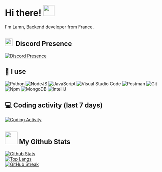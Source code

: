 # Hi there! <img src="https://media.giphy.com/media/hvRJCLFzcasrR4ia7z/giphy.gif" width="35px" height="35px">
<p>I'm Lamn, Backend developer from France.</p>

## <img src="https://i.ibb.co/WGQ8GKb/discord-mark-blue.png" width="24" style="margin-right:4.5px"> Discord Presence

[![Discord Presence](https://lanyard.cnrad.dev/api/780927632224288789?theme=dark&bg=161b22&animated=false&hideDiscrim=true&borderRadius=4.5px&idleMessage=Doing%20something%20else%20%F0%9F%91%80)](https://lamndev.com)

## 🔧 I use

<p>
  <img alt="Python" src="https://img.shields.io/badge/Python-14354C?style=for-the-badge&logo=python&logoColor=white" />
  <img alt="NodeJS" src="https://img.shields.io/badge/Node.js-43853D?style=for-the-badge&logo=node.js&logoColor=white" />
  <img alt="JavaScript" src="https://img.shields.io/badge/JavaScript-323330?style=for-the-badge&logo=javascript&logoColor=F7DF1E" />
  <img alt="Visual Studio Code" src="https://img.shields.io/badge/Visual_Studio_Code-0078D4?style=for-the-badge&logo=visual%20studio%20code&logoColor=white" />
  <img alt="Postman" src="https://img.shields.io/badge/Insomnia-black?style=for-the-badge&logo=insomnia&logoColor=5849B" />
  <img alt="Git" src="https://img.shields.io/badge/git-%23F05033.svg?style=for-the-badge&logo=git&logoColor=white" />
  <img alt="Npm" src="https://img.shields.io/badge/NPM-%23CB3837.svg?style=for-the-badge&logo=npm&logoColor=white" />
  <img alt="MongoDB" src="https://img.shields.io/badge/MongoDB-%234ea94b.svg?style=for-the-badge&logo=mongodb&logoColor=white" />
  <img alt="IntelliJ" src="https://img.shields.io/badge/IntelliJ_IDEA-000000.svg?style=for-the-badge&logo=intellij-idea&logoColor=white" />
</p>

## 💻 Coding activity (last 7 days)

[![Coding Activity](https://github-readme-stats.vercel.app/api/wakatime?username=lamndev&theme=github_dark&hide_border=true&bg_color=161b22)](https://lamndev.com)

## <img src="https://github.githubassets.com/images/modules/logos_page/Octocat.png" width="40"> My Github Stats
[![Github Stats](https://github-readme-stats-lamn.vercel.app/api?username=lamndev&count_private=true&show_icons=true&include_all_commits=true&theme=github_dark&hide_border=true&bg_color=161b22)](https://lamndev.com)
<br>
[![Top Langs](https://github-readme-stats-lamn.vercel.app/api/top-langs/?username=lamndev&hide=TeX&layout=compact&theme=github_dark&hide_border=true&bg_color=161b22)](https://lamndev.com)
<br>
[![GitHub Streak](https://github-readme-streak-stats.herokuapp.com/?user=lamndev&theme=transparent&hide_border=true&background=161b22&dates=ffffff)](https://lamndev.com)

